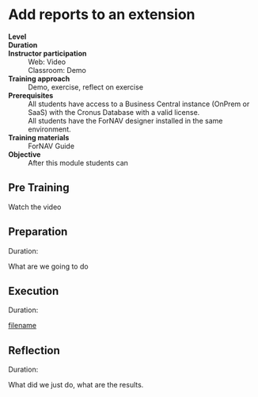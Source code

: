 # Add reports to an extension
<dl>
  <dt><b>Level</b></dt>
  <dd></dd>
  <dt><b>Duration</b></dt>
  <dd></dd>
  <dt><b>Instructor participation</b></dt>
  <dd>Web: Video<br>Classroom: Demo</dd>
  <dt><b>Training approach</b></dt>
  <dd>Demo, exercise, reflect on exercise</dd>
  <dt><b>Prerequisites</b></dt>
  <dd>All students have access to a Business Central instance (OnPrem or SaaS) with the Cronus Database with a valid license. <br> All students have the ForNAV designer installed in the same environment.</dd>
  <dt><b>Training materials</b></dt>
  <dd>ForNAV Guide</dd>
  <dt><b>Objective</b></dt>
  <dd>After this module students can</dd>
</dl>

## Pre Training
Watch the video []()

## Preparation
Duration:

What are we going to do

## Execution
Duration:

[filename](../../Exercises/AddReportToExtension.Exercise.md ':include')

## Reflection
Duration:

What did we just do, what are the results.
